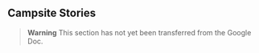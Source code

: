 ## Campsite Stories

> **Warning**
> This section has not yet been transferred from the Google Doc.
